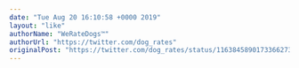 ```yaml
---
date: "Tue Aug 20 16:10:58 +0000 2019"
layout: "like"
authorName: "WeRateDogs™"
authorUrl: "https://twitter.com/dog_rates"
originalPost: "https://twitter.com/dog_rates/status/1163845890173366273"
---
```

